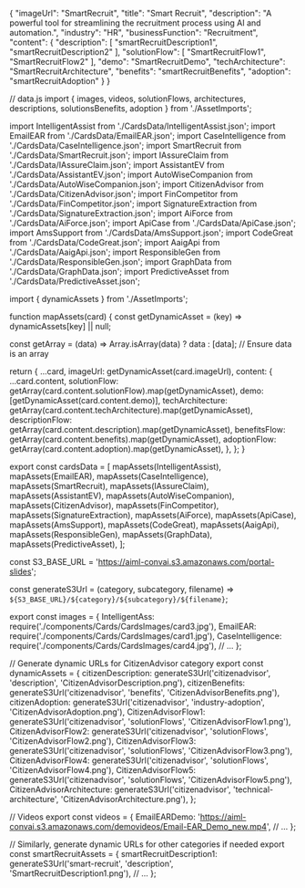 {
  "imageUrl": "SmartRecruit",
  "title": "Smart Recruit",
  "description": "A powerful tool for streamlining the recruitment process using AI and automation.",
  "industry": "HR",
  "businessFunction": "Recruitment",
  "content": {
    "description": [
      "smartRecruitDescription1",
      "smartRecruitDescription2"
    ],
    "solutionFlow": [
      "SmartRecruitFlow1",
      "SmartRecruitFlow2"
    ],
    "demo": "SmartRecruitDemo",
    "techArchitecture": "SmartRecruitArchitecture",
    "benefits": "smartRecruitBenefits",
    "adoption": "smartRecruitAdoption"
  }
}

// data.js
import {
  images,
  videos,
  solutionFlows,
  architectures,
  descriptions,
  solutionsBenefits,
  adoption
} from './AssetImports';

import IntelligentAssist from './CardsData/IntelligentAssist.json';
import EmailEAR from './CardsData/EmailEAR.json';
import CaseIntelligence from './CardsData/CaseIntelligence.json';
import SmartRecruit from './CardsData/SmartRecruit.json';
import IAssureClaim from './CardsData/IAssureClaim.json';
import AssistantEV from './CardsData/AssistantEV.json';
import AutoWiseCompanion from './CardsData/AutoWiseCompanion.json';
import CitizenAdvisor from './CardsData/CitizenAdvisor.json';
import FinCompetitor from './CardsData/FinCompetitor.json';
import SignatureExtraction from './CardsData/SignatureExtraction.json';
import AiForce from './CardsData/AiForce.json';
import ApiCase from './CardsData/ApiCase.json';
import AmsSupport from './CardsData/AmsSupport.json';
import CodeGreat from './CardsData/CodeGreat.json';
import AaigApi from './CardsData/AaigApi.json';
import ResponsibleGen from './CardsData/ResponsibleGen.json';
import GraphData from './CardsData/GraphData.json';
import PredictiveAsset from './CardsData/PredictiveAsset.json';

import { dynamicAssets } from './AssetImports';

function mapAssets(card) {
  const getDynamicAsset = (key) => dynamicAssets[key] || null;

  const getArray = (data) => Array.isArray(data) ? data : [data]; // Ensure data is an array

  return {
    ...card,
    imageUrl: getDynamicAsset(card.imageUrl),
    content: {
      ...card.content,
      solutionFlow: getArray(card.content.solutionFlow).map(getDynamicAsset),
      demo: [getDynamicAsset(card.content.demo)],
      techArchitecture: getArray(card.content.techArchitecture).map(getDynamicAsset),
      descriptionFlow: getArray(card.content.description).map(getDynamicAsset),
      benefitsFlow: getArray(card.content.benefits).map(getDynamicAsset),
      adoptionFlow: getArray(card.content.adoption).map(getDynamicAsset),
    },
  };
}



export const cardsData = [
  mapAssets(IntelligentAssist),
  mapAssets(EmailEAR),
  mapAssets(CaseIntelligence),
  mapAssets(SmartRecruit),
  mapAssets(IAssureClaim),
  mapAssets(AssistantEV),
  mapAssets(AutoWiseCompanion),
  mapAssets(CitizenAdvisor),
  mapAssets(FinCompetitor),
  mapAssets(SignatureExtraction),
  mapAssets(AiForce),
  mapAssets(ApiCase),
  mapAssets(AmsSupport),
  mapAssets(CodeGreat),
  mapAssets(AaigApi),
  mapAssets(ResponsibleGen),
  mapAssets(GraphData),
  mapAssets(PredictiveAsset),
];



const S3_BASE_URL = 'https://aiml-convai.s3.amazonaws.com/portal-slides';

const generateS3Url = (category, subcategory, filename) => 
  `${S3_BASE_URL}/${category}/${subcategory}/${filename}`;

export const images = {
  IntelligentAss: require('./components/Cards/CardsImages/card3.jpg'),
  EmailEAR: require('./components/Cards/CardsImages/card1.jpg'),
  CaseIntelligence: require('./components/Cards/CardsImages/card4.jpg'),
  // ...
};

// Generate dynamic URLs for CitizenAdvisor category
export const dynamicAssets = {
  citizenDescription: generateS3Url('citizenadvisor', 'description', 'CitizenAdvisorDescription.png'),
  citizenBenefits: generateS3Url('citizenadvisor', 'benefits', 'CitizenAdvisorBenefits.png'),
  citizenAdoption: generateS3Url('citizenadvisor', 'industry-adoption', 'CitizenAdvisorAdoption.png'),
  CitizenAdvisorFlow1: generateS3Url('citizenadvisor', 'solutionFlows', 'CitizenAdvisorFlow1.png'),
  CitizenAdvisorFlow2: generateS3Url('citizenadvisor', 'solutionFlows', 'CitizenAdvisorFlow2.png'),
  CitizenAdvisorFlow3: generateS3Url('citizenadvisor', 'solutionFlows', 'CitizenAdvisorFlow3.png'),
  CitizenAdvisorFlow4: generateS3Url('citizenadvisor', 'solutionFlows', 'CitizenAdvisorFlow4.png'),
  CitizenAdvisorFlow5: generateS3Url('citizenadvisor', 'solutionFlows', 'CitizenAdvisorFlow5.png'),
  CitizenAdvisorArchitecture: generateS3Url('citizenadvisor', 'technical-architecture', 'CitizenAdvisorArchitecture.png'),
};

// Videos
export const videos = {
  EmailEARDemo: 'https://aiml-convai.s3.amazonaws.com/demovideos/Email-EAR_Demo_new.mp4',
  // ...
};

// Similarly, generate dynamic URLs for other categories if needed
export const smartRecruitAssets = {
  smartRecruitDescription1: generateS3Url('smart-recruit', 'description', 'SmartRecruitDescription1.png'),
  // ...
};
